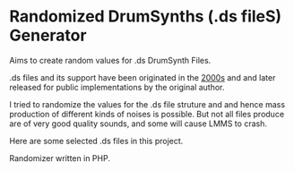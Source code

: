 # Randomized DrumSynths (.ds fileS) Generator
Aims to create random values for .ds DrumSynth Files.

.ds files and its support have been originated in the [2000s](https://github.com/LMMS/lmms/blob/master/src/core/DrumSynth.cpp) and and later released for public implementations by the original author.

I tried to randomize the values for the .ds file struture and and hence mass production of different kinds of noises is possible.
But not all files produce are of very good quality sounds, and some will cause LMMS to crash.

Here are some selected .ds files in this project.

Randomizer written in PHP.
